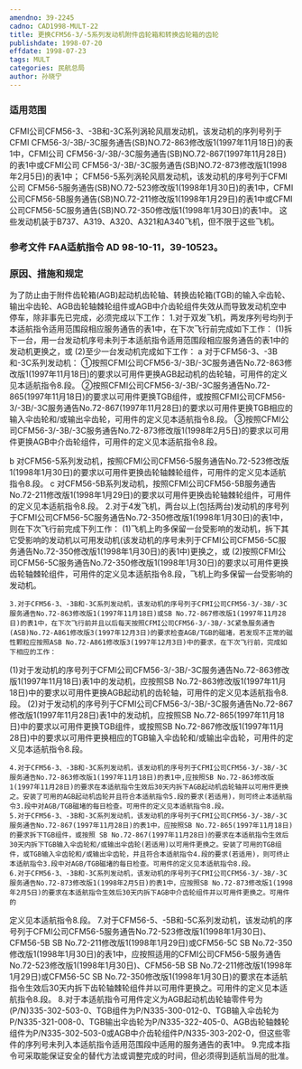 ```yaml
---
amendno: 39-2245
cadno: CAD1998-MULT-22
title: 更换CFM56-3/-5系列发动机附件齿轮箱和转换齿轮箱的齿轮
publishdate: 1998-07-20
effdate: 1998-07-23
tags: MULT
categories: 民航总局
author: 孙晓宁
---
```


### 适用范围 
CFMI公司CFM56-3、-3B和-3C系列涡轮风扇发动机，该发动机的序列号列于CFMI CFM56-3/-3B/-3C服务通告(SB)NO.72-863修改版1(1997年11月18日)的表1中，CFMI公司 CFM56-3/-3B/-3C服务通告(SB)NO.72-867(1997年11月28日)的表1中或CFMI公司 CFM56-3/-3B/-3C服务通告(SB)NO.72-873修改版1(1998年2月5日)的表1中；
CFM56-5系列涡轮风扇发动机，该发动机的序号列于CFMI公司 CFM56-5服务通告(SB)NO.72-523修改版1(1998年1月30日)的表1中，CFMI公司CFM56-5B服务通告(SB)NO.72-211修改版1(1998年1月29日)的表1中或CFMI公司CFM56-5C服务通告(SB)NO.72-350修改版1(1998年1月30日)的表1中。
这些发动机装于B737、A319、A320、A321和A340飞机，但不限于这些飞机。

<!--more-->
### 参考文件    FAA适航指令 AD 98-10-11，39-10523。

### 原因、措施和规定 
       
为了防止由于附件齿轮箱(AGB)起动机齿轮轴、转换齿轮箱(TGB)的输入伞齿轮、输出伞齿轮、AGB齿轮轴棘轮组件或AGB中介齿轮组件失效从而导致发动机空中停车，除非事先已完成，必须完成以下工作：
    1.对于双发飞机，两发序列号均列于本适航指令适用范围段相应服务通告的表1中，在下次飞行前完成如下工作： 
     (1)拆下一台，用一台发动机序号未列于本适航指令适用范围段相应服务通告的表1中的发动机更换之，或 
(2)至少一台发动机完成如下工作： a 对于CFM56-3、-3B和-3C系列发动机： 
          ①按照CFMI公司CFM56-3/-3B/-3C服务通告No.72-863修改版1(1997年11月18日)的要求以可用件更换AGB起动机的齿轮轴，可用件的定义见本适航指令8.段。 
          ②按照CFMI公司CFM56-3/-3B/-3C服务通告No.72-865(1997年11月18日)的要求以可用件更换TGB组件，或按照CFMI公司CFM56-3/-3B/-3C服务通告No.72-867(1997年11月28日)的要求以可用件更换TGB相应的输入伞齿轮和/或输出伞齿轮，可用件的定义见本适航指令8.段。 
          ③按照CFMI公司CFM56-3/-3B/-3C服务通告No.72-873修改版1(1998年2月5日)的要求以可用件更换AGB中介齿轮组件，可用件的定义见本适航指令8.段。 

b 对CFM56-5系列发动机，按照CFMI公司CFM56-5服务通告No.72-523修改版1(1998年1月30日)的要求以可用件更换齿轮轴棘轮组件，可用件的定义见本适航指令8.段。 
        c 对CFM56-5B系列发动机，按照CFMI公司CFM56-5B服务通告No.72-211修改版1(1998年1月29日)的要求以可用件更换齿轮轴棘轮组件，可用件的定义见本适航指令8.段。 
    2.对于4发飞机，两台以上(包括两台)发动机的序号列于CFMI公司CFM56-5C服务通告No.72-350修改版1(1998年1月30日)的表1中，则在下次飞行前完成下列工作： 
     (1)飞机上昀多保留一台受影响的发动机，拆下其它受影响的发动机以可用发动机(该发动机的序号未列于CFMI公司CFM56-5C服务通告No.72-350修改版1(1998年1月30日)的表1中)更换之，或 
     (2)按照CFMI公司CFM56-5C服务通告No.72-350修改版1(1998年1月30日)的要求以可用件更换齿轮轴棘轮组件，可用件的定义见本适航指令8.段，飞机上昀多保留一台受影响的发动机。 

       
    3.对于CFM56-3、-3B和-3C系列发动机，该发动机的序号列于CFMI公司CFM56-3/-3B/-3C服务通告No.72-863修改版1(1997年11月18日)或SB No.72-867修改版1(1997年11月28日)的表1中，在下次飞行前并且以后每天按照CFMI公司CFM56-3/-3B/-3C紧急服务通告(ASB)No.72-A861修改版3(1997年12月3日)的要求检查AGB/TGB的磁堵，若发现不正常的磁性颗粒应按照ASB No.72-A861修改版3(1997年12月3日)中的要求，在下次飞行前，完成如下相应的工作： 
(1)对于发动机的序号列于CFMI公司CFM56-3/-3B/-3C服务通告No.72-863修改版1(1997年11月18日)表1中的发动机，应按照SB No.72-863修改版1(1997年11月18日)中的要求以可用件更换AGB起动机的齿轮轴，可用件的定义见本适航指令8.段。 
(2)对于发动机的序号列于CFMI公司CFM56-3/-3B/-3C服务通告No.72-867修改版1(1997年11月28日)表1中的发动机，应按照SB No.72-865(1997年11月18日)中的要求以可用件更换TGB组件，或按照SB No.72-867修改版1(1997年11月28日)中的要求以可用件更换相应的TGB输入伞齿轮和/或输出伞齿轮，可用件的定义见本适航指令8.段。     

    4.对于CFM56-3、-3B和-3C系列发动机，该发动机的序号列于CFMI公司CFM56-3/-3B/-3C服务通告No.72-863修改版1(1997年11月18日)的表1中,应按照SB No.72-863修改版1(1997年11月28日)的要求在本适航指令生效后30天内拆下AGB起动机齿轮轴并以可用件更换之。安装了可用的AGB起动机齿轮并且符合本适航指令5.段的要求(若适用)，则可终止本适航指令3.段中对AGB/TGB磁堵的每日检查。可用件的定义见本适航指令8.段。 
    5.对于CFM56-3、-3B和-3C系列发动机，该发动机的序号列于CFMI公司CFM56-3/-3B/-3C服务通告No.72-867(1997年11月28日)的表1中，应按照SB No.72-865(1997年11月18日)的要求拆下TGB组件，或按照 SB No.72-867(1997年11月28日)的要求在本适航指令生效后30天内拆下TGB输入伞齿轮和/或输出伞齿轮(若适用)以可用件更换之。安装了可用的TGB组件，或TGB输入伞齿轮和/或输出伞齿轮，并且符合本适航指令4.段的要求(若适用)，则可终止本适航指令3.段中对AGB/TGB磁堵的每日检查。可用件的定义见本适航指令8.段。 
    6.对于CFM56-3、-3B和-3C系列发动机，该发动机的序号列于CFMI公司CFM56-3/-3B/-3C服务通告No.72-873修改版1(1998年2月5日)的表1中，应按照SB No.72-873修改版1(1998年2月5日)的要求在本适航指令生效后30天内拆下AGB中介齿轮组件并以可用件更换之。可用件的

       
定义见本适航指令8.段。 
    7.对于CFM56-5、-5B和-5C系列发动机，该发动机的序号列于CFMI公司CFM56-5服务通告No.72-523修改版1(1998年1月30日)、CFM56-5B SB No.72-211修改版1(1998年1月29日)或CFM56-5C SB No.72-350修改版1(1998年1月30日)的表1中，应按照适用的CFMI公司CFM56-5服务通告No.72-523修改版1(1998年1月30日)、CFM56-5B SB No.72-211修改版1(1998年1月29日)或CFM56-5C SB No.72-350修改版1(1998年1月30日)的要求在本适航指令生效后30天内拆下齿轮轴棘轮组件并以可用件更换之。可用件的定义见本适航指令8.段。 
    8.对于本适航指令可用件定义为AGB起动机齿轮轴零件号为(P/N)335-302-503-0、TGB组件为P/N335-300-012-0、TGB输入伞齿轮为P/N335-321-008-0、TGB输出伞齿轮为P/N335-322-405-0、AGB齿轮轴棘轮组件为P/N335-302-503-0或AGB中介齿轮组件P/N335-303-202-0，但这些零件的序列号未列入本适航指令适用范围段中适用的服务通告的表1中。 
    9.完成本指令可采取能保证安全的替代方法或调整完成的时间，但必须得到适航当局的批准。

